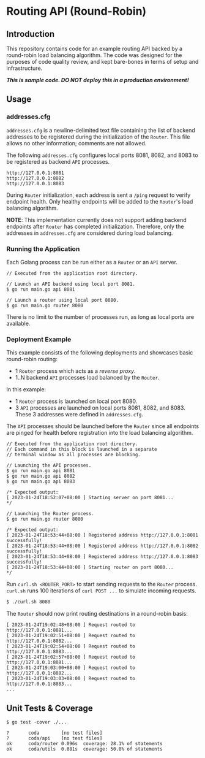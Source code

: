 # Routing API (Round-Robin)

## Introduction

This repository contains code for an example routing API backed by a round-robin load balancing algorithm. The code was designed for the purposes of code quality review, and kept bare-bones in terms of setup and infrastructure.

_**This is sample code. DO NOT deploy this in a production environment!**_

## Usage

### addresses.cfg

`addresses.cfg` is a newline-delimited text file containing the list of backend addresses to be registered during the initialization of the `Router`. This file allows no other information; comments are not allowed.

The following `addresses.cfg` configures local ports 8081, 8082, and 8083 to be registered as backend `API` processes.
```
http://127.0.0.1:8081
http://127.0.0.1:8082
http://127.0.0.1:8083
```

During `Router` initialization, each address is sent a `/ping` request to verify endpoint health. Only healthy endpoints will be added to the `Router`'s load balancing algorithm.

**NOTE**: This implementation currently does not support adding backend endpoints after `Router` has completed initialization. Therefore, only the addresses in `addresses.cfg` are considered during load balancing.

### Running the Application

Each Golang process can be run either as a `Router` or an `API` server.

```golang
// Executed from the application root directory.

// Launch an API backend using local port 8081.
$ go run main.go api 8081

// Launch a router using local port 8080.
$ go run main.go router 8080
```

There is no limit to the number of processes run, as long as local ports are available.

### Deployment Example

This example consists of the following deployments and showcases basic round-robin routing:
- 1 `Router` process which acts as a _reverse proxy_.
- 1..N backend `API` processes load balanced by the `Router`.

In this example: 
- 1 `Router` process is launched on local port 8080.
- 3 `API` processes are launched on local ports 8081, 8082, and 8083. These 3 addresses were defined in `addresses.cfg`.

The `API` processes should be launched before the `Router` since all endpoints are pinged for health before registration into the load balancing algorithm.

```golang
// Executed from the application root directory.
// Each command in this block is launched in a separate
// terminal window as all processes are blocking.

// Launching the API processes.
$ go run main.go api 8081
$ go run main.go api 8082
$ go run main.go api 8083

/* Expected output:
[ 2023-01-24T18:52:07+08:00 ] Starting server on port 8081...
*/

// Launching the Router process.
$ go run main.go router 8080

/* Expected output:
[ 2023-01-24T18:53:44+08:00 ] Registered address http://127.0.0.1:8081 successfully!
[ 2023-01-24T18:53:44+08:00 ] Registered address http://127.0.0.1:8082 successfully!
[ 2023-01-24T18:53:44+08:00 ] Registered address http://127.0.0.1:8083 successfully!
[ 2023-01-24T18:53:44+08:00 ] Starting router on port 8080...
*/
```

Run `curl.sh <ROUTER_PORT>` to start sending requests to the `Router` process.
`curl.sh` runs 100 iterations of `curl POST ...` to simulate incoming requests.

```bash
$ ./curl.sh 8080
```

The `Router` should now print routing destinations in a round-robin basis:
```
[ 2023-01-24T19:02:48+08:00 ] Request routed to http://127.0.0.1:8081...
[ 2023-01-24T19:02:51+08:00 ] Request routed to http://127.0.0.1:8082...
[ 2023-01-24T19:02:54+08:00 ] Request routed to http://127.0.0.1:8083...
[ 2023-01-24T19:02:57+08:00 ] Request routed to http://127.0.0.1:8081...
[ 2023-01-24T19:03:00+08:00 ] Request routed to http://127.0.0.1:8082...
[ 2023-01-24T19:03:03+08:00 ] Request routed to http://127.0.0.1:8083...
...
```

## Unit Tests & Coverage

```golang
$ go test -cover ./...

?   	coda		[no test files]
?   	coda/api	[no test files]
ok  	coda/router	0.096s	coverage: 28.1% of statements
ok  	coda/utils	0.081s	coverage: 50.0% of statements
```

